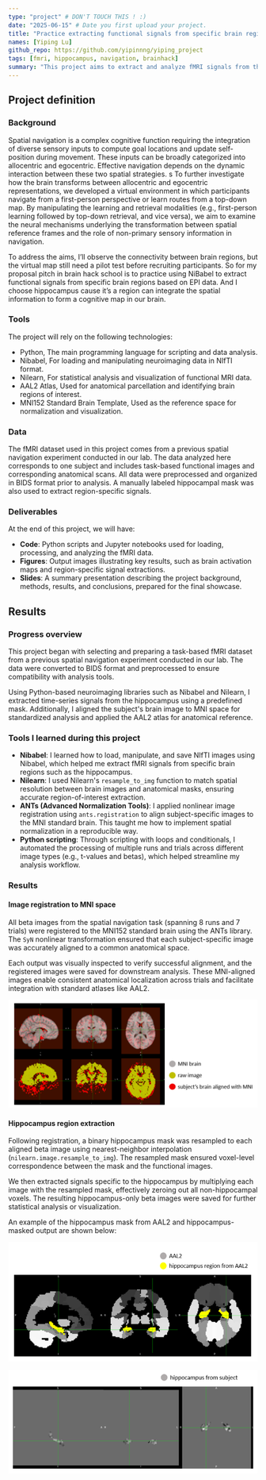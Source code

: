 ```yaml
---
type: "project" # DON'T TOUCH THIS ! :)
date: "2025-06-15" # Date you first upload your project.
title: "Practice extracting functional signals from specific brain region"
names: [Yiping Lu]
github_repo: https://github.com/yipinnng/yiping_project
tags: [fmri, hippocampus, navigation, brainhack]
summary: "This project aims to extract and analyze fMRI signals from the hippocampus during spatial navigation, using a reproducible workflow based on open tools and data formats."
---
```


## Project definition

### Background

Spatial navigation is a complex cognitive function requiring the integration of diverse sensory inputs to compute goal locations and update self-position during movement. These inputs can be broadly categorized into allocentric and egocentric. Effective navigation depends on the dynamic interaction between these two spatial strategies.
s
To further investigate how the brain transforms between allocentric and egocentric representations, we developed a virtual environment in which participants navigate from a first-person perspective or learn routes from a top-down map. By manipulating the learning and retrieval modalities (e.g., first-person learning followed by top-down retrieval, and vice versa), we aim to examine the neural mechanisms underlying the transformation between spatial reference frames and the role of non-primary sensory information in navigation.

To address the aims, I’ll observe the connectivity between brain regions, but the virtual map still need a pilot test before recruiting participants. So for my proposal pitch in brain hack school is to practice using NiBabel to extract functional signals from specific brain regions based on EPI data. And I choose hippocampus cause it’s a region can integrate the spatial information to form a cognitive map in our brain.

### Tools

The project will rely on the following technologies:
 * Python, The main programming language for scripting and data analysis.
 * Nibabel, For loading and manipulating neuroimaging data in NIfTI format.
 * Nilearn, For statistical analysis and visualization of functional MRI data.
 * AAL2 Atlas, Used for anatomical parcellation and identifying brain regions of interest.
 * MNI152 Standard Brain Template, Used as the reference space for normalization and visualization.

### Data

The fMRI dataset used in this project comes from a previous spatial navigation experiment conducted in our lab. The data analyzed here corresponds to one subject and includes task-based functional images and corresponding anatomical scans. All data were preprocessed and organized in BIDS format prior to analysis. A manually labeled hippocampal mask was also used to extract region-specific signals.

### Deliverables

At the end of this project, we will have:
 - **Code**: Python scripts and Jupyter notebooks used for loading, processing, and analyzing the fMRI data.
 - **Figures**: Output images illustrating key results, such as brain activation maps and region-specific signal extractions.
 - **Slides**: A summary presentation describing the project background, methods, results, and conclusions, prepared for the final showcase.

## Results

### Progress overview

This project began with selecting and preparing a task-based fMRI dataset from a previous spatial navigation experiment conducted in our lab. The data were converted to BIDS format and preprocessed to ensure compatibility with analysis tools.

Using Python-based neuroimaging libraries such as Nibabel and Nilearn, I extracted time-series signals from the hippocampus using a predefined mask. Additionally, I aligned the subject's brain image to MNI space for standardized analysis and applied the AAL2 atlas for anatomical reference.

### Tools I learned during this project

 - **Nibabel**: I learned how to load, manipulate, and save NIfTI images using Nibabel, which helped me extract fMRI signals from specific brain regions such as the hippocampus.
 - **Nilearn**: I used Nilearn's `resample_to_img` function to match spatial resolution between brain images and anatomical masks, ensuring accurate region-of-interest extraction.
 - **ANTs (Advanced Normalization Tools)**: I applied nonlinear image registration using `ants.registration` to align subject-specific images to the MNI standard brain. This taught me how to implement spatial normalization in a reproducible way.
 - **Python scripting**: Through scripting with loops and conditionals, I automated the processing of multiple runs and trials across different image types (e.g., t-values and betas), which helped streamline my analysis workflow.

### Results

#### Image registration to MNI space

All beta images from the spatial navigation task (spanning 8 runs and 7 trials) were registered to the MNI152 standard brain using the ANTs library. The `SyN` nonlinear transformation ensured that each subject-specific image was accurately aligned to a common anatomical space.

Each output was visually inspected to verify successful alignment, and the registered images were saved for downstream analysis. These MNI-aligned images enable consistent anatomical localization across trials and facilitate integration with standard atlases like AAL2.

![Hippocampus Beta Map](figures/figure1.png)

#### Hippocampus region extraction

Following registration, a binary hippocampus mask was resampled to each aligned beta image using nearest-neighbor interpolation (`nilearn.image.resample_to_img`). The resampled mask ensured voxel-level correspondence between the mask and the functional images.

We then extracted signals specific to the hippocampus by multiplying each image with the resampled mask, effectively zeroing out all non-hippocampal voxels. The resulting hippocampus-only beta images were saved for further statistical analysis or visualization.

An example of the hippocampus mask from AAL2 and hippocampus-masked output are shown below:

![Hippocampus Beta Map](figures/figure3.png)

![Hippocampus Beta Map](figures/figure2.png)

